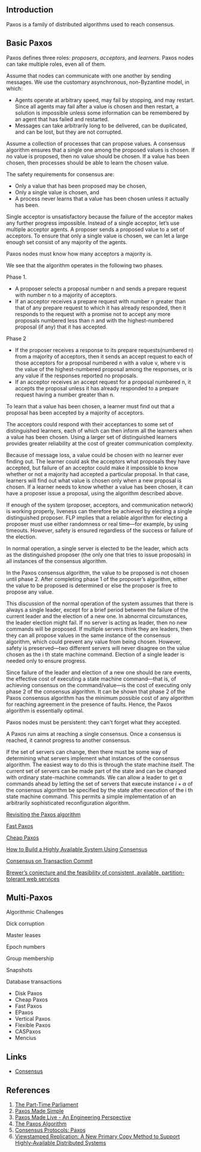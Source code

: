 ## Introduction

Paxos is a family of distributed algorithms used to reach consensus.

## Basic Paxos

Paxos defines three roles: *proposers*, *acceptors*, and *learners*.
Paxos nodes can take multiple roles, even all of them.

Assume that nodes can communicate with one another by sending messages.
We use the customary asynchronous, non-Byzantine model, in which:

- Agents operate at arbitrary speed, may fail by stopping, and may restart.
  Since all agents may fail after a value is chosen and then restart, a solution is impossible unless some information can be remembered by an agent that has failed and restarted.
- Messages can take arbitrarily long to be delivered, can be duplicated, and can be lost, but they are not corrupted.

Assume a collection of processes that can propose values.
A consensus algorithm ensures that a single one among the proposed values is chosen.
If no value is proposed, then no value should be chosen.
If a value has been chosen, then processes should be able to learn the chosen value.

The safety requirements for consensus are:

- Only a value that has been proposed may be chosen,
- Only a single value is chosen, and
- A process never learns that a value has been chosen unless it actually has been.

Single acceptor is unsatisfactory because the failure of the acceptor makes any further progress impossible.
Instead of a single acceptor, let’s use multiple acceptor agents.
A proposer sends a proposed value to a set of acceptors.
To ensure that only a single value is chosen, we can let a large enough set consist of any majority of the agents.

Paxos nodes must know how many acceptors a majority is.

We see that the algorithm operates in the following two phases.

Phase 1.

- A proposer selects a proposal number n and sends a prepare request with number n to a majority of acceptors.
- If an acceptor receives a prepare request with number n greater than that of any prepare request to which it has already responded,
  then it responds to the request with a promise not to accept any more proposals numbered less than n and with the highest-numbered proposal (if any) that it has accepted.

Phase 2

- If the proposer receives a response to its prepare requests(numbered n) from a majority of acceptors, then it sends an accept request to each of those acceptors for a proposal numbered n with a value v,
  where v is the value of the highest-numbered proposal among the responses, or is any value if the responses reported no proposals.
- If an acceptor receives an accept request for a proposal numbered n, it accepts the proposal unless it has already responded to a prepare request having a number greater than n.

To learn that a value has been chosen, a learner must find out that a proposal has been accepted by a majority of acceptors.

The acceptors could respond with their acceptances to some set of distinguished learners, each of which can then inform all the learners when a value has been chosen.
Using a larger set of distinguished learners provides greater reliability at the cost of greater communication complexity.

Because of message loss, a value could be chosen with no learner ever finding out.
The learner could ask the acceptors what proposals they have accepted, but failure of an acceptor could make it impossible to know whether or not a majority had accepted a particular proposal.
In that case, learners will find out what value is chosen only when a new proposal is chosen.
If a learner needs to know whether a value has been chosen, it can have a proposer issue a proposal, using the algorithm described above.

If enough of the system (proposer, acceptors, and communication network) is working properly, liveness can therefore be achieved by electing a single distinguished proposer.
FLP implies that a reliable algorithm for electing a proposer must use either randomness or real time—for example, by using timeouts.
However, safety is ensured regardless of the success or failure of the election.

In normal operation, a single server is elected to be the leader, which acts as the distinguished proposer (the only one that tries to issue proposals) in all instances of the consensus algorithm.

In the Paxos consensus algorithm, the value to be proposed is not chosen until phase 2.
After completing phase 1 of the proposer’s algorithm, either the value to be proposed is determined or else the proposer is free to propose any value.

This discussion of the normal operation of the system assumes that there is always a single leader, except for a brief period between the failure of the current leader and the election of a new one.
In abnormal circumstances, the leader election might fail.
If no server is acting as leader, then no new commands will be proposed. If multiple servers think they are leaders, then they can all propose values in the same instance of the consensus algorithm, which could prevent any value from being chosen.
However, safety is preserved—two different servers will never disagree on the value chosen as the i th state machine command. Election of a single leader is needed only to ensure progress.

Since failure of the leader and election of a new one should be rare events, the effective cost of executing a state machine command—that is, of achieving consensus on the command/value—is the cost of executing only phase 2 of the consensus algorithm.
It can be shown that phase 2 of the Paxos consensus algorithm has the minimum possible cost of any algorithm for reaching agreement in the presence of faults.
Hence, the Paxos algorithm is essentially optimal.

Paxos nodes must be persistent: they can't forget what they accepted.

A Paxos run aims at reaching a single consensus.
Once a consensus is reached, it cannot progress to another consensus.

If the set of servers can change, then there must be some way of determining what servers implement what instances of the consensus algorithm.
The easiest way to do this is through the state machine itself.
The current set of servers can be made part of the state and can be changed with ordinary state-machine commands.
We can allow a leader to get α commands ahead by letting the set of servers that execute instance $i + \alpha$ of the consensus algorithm be specified by the state after execution of the i th state machine command.
This permits a simple implementation of an arbitrarily sophisticated reconfiguration algorithm.

[Revisiting the Paxos algorithm](http://citeseer.ist.psu.edu/viewdoc/download;jsessionid=C6EF80E450719CD5457C0E85CCDD0999?doi=10.1.1.44.5607&rep=rep1&type=pdf)

[Fast Paxos](https://www.microsoft.com/en-us/research/wp-content/uploads/2016/02/tr-2005-112.pdf)

[Cheap Paxos](https://www.microsoft.com/en-us/research/wp-content/uploads/2016/02/web-dsn-submission.pdf)

[How to Build a Highly Available System Using Consensus](https://www.microsoft.com/en-us/research/uploads/prod/1996/10/Acrobat-58-Copy.pdf)

[Consensus on Transaction Commit](https://www.microsoft.com/en-us/research/uploads/prod/2004/01/twophase-revised.pdf)

[Brewer’s conjecture and the feasibility of consistent, available, partition-tolerant web services](https://users.ece.cmu.edu/~adrian/731-sp04/readings/GL-cap.pdf)

## Multi-Paxos



Algorithmic Challenges

Dick corruption

Master leases

Epoch numbers

Group membership

Snapshots

Database transactions


- Disk Paxos
- Cheap Paxos
- Fast Paxos
- EPaxos
- Vertical Paxos
- Flexible Paxos
- CASPaxos
- Mencius


## Links

- [Consensus](/docs/CS/Distributed/Consensus.md)

## References

1. [The Part-Time Parliament](https://www.microsoft.com/en-us/research/uploads/prod/2016/12/The-Part-Time-Parliament.pdf)
2. [Paxos Made Simple](https://www.microsoft.com/en-us/research/uploads/prod/2016/12/paxos-simple-Copy.pdf)
3. [Paxos Made Live - An Engineering Perspective](https://www.cs.albany.edu/~jhh/courses/readings/chandra.podc07.paxos.pdf)
4. [The Paxos Algorithm](https://www.youtube.com/watch?v=d7nAGI_NZPk&ab_channel=GoogleTechTalks)
5. [Consensus Protocols: Paxos](https://www.the-paper-trail.org/post/2009-02-03-consensus-protocols-paxos/)
6. [Viewstamped Replication: A New Primary Copy Method to Support Highly-Available Distributed Systems](https://pmg.csail.mit.edu/papers/vr.pdf)
